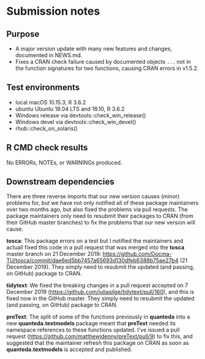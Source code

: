 # Submission notes

## Purpose
    
- A major version update with many new features and changes, documented in NEWS.md.
- Fixes a CRAN check failure caused by documented objects `...` not in the function signatures for two functions, causing CRAN errors in v1.5.2.

## Test environments

* local macOS 10.15.3, R 3.6.2
* ubuntu Ubuntu 18.04 LTS and 18.10, R 3.6.2
* Windows release via devtools::check_win_release()
* Windows devel via devtools::check_win_devel()
* rhub::check_on_solaris()

## R CMD check results

No ERRORs, NOTEs, or WARNINGs produced.

## Downstream dependencies

There are three reverse imports that our new version causes (minor) problems for, but we have not only notified all of these package maintainers over two months ago, but also fixed the problems via pull requests.  The package maintainers only need to resubmit their packages to CRAN (from their GitHub master branches) to fix the problems that our new version will cause.

**tosca**:  This package errors on a test but I notified the maintainers and actuall fixed this code in a pull request that was merged into the **tosca** master branch on 21 December 2019: https://github.com/Docma-TU/tosca/commit/dae6ed5bb7457a65693d130dfeb6388b75ae27b4 (21 December 2019).  They simply need to resubmit the updated (and passing, on GitHub) package to CRAN.

**tidytext**:  We fixed the breaking changes in a pull request accepted on 7 December 2019 (https://github.com/juliasilge/tidytext/pull/160), and this is fixed now in the GitHub master.  They simply need to resubmit the updated (and passing, on GitHub) package to CRAN.

**preText**:  The split of some of the functions previously in **quanteda** into a new **quanteda.textmodels** package meant that **preText** needed its namespace references to these functions updated.  I've issued a pull request (https://github.com/matthewjdenny/preText/pull/9) to fix this, and suggested that the maintainer refresh this package on CRAN as soon as **quanteda.textmodels** is accepted and published.
